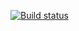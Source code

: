 [![Build status](https://ci.appveyor.com/api/projects/status/utsb7s8eyk1fhdvq?svg=true)](https://ci.appveyor.com/project/IvanNetology/aqa-3)
